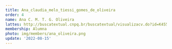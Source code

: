 ```yaml
---
title: Ana_claudia_melo_tiessi_gomes_de_oliveira
order: 4
name: Ana C. M. T. G. Oliveira
lattes: http://buscatextual.cnpq.br/buscatextual/visualizacv.do?id=K4559541H5
membership: Alumna
photo: img/members/ana_oliveira.png
update: '2022-08-15'
---
```


